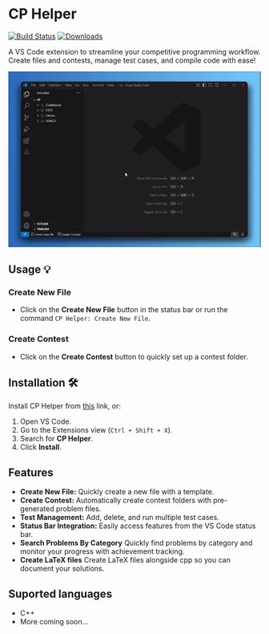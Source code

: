 # CP Helper 
[![Build Status](https://img.shields.io/endpoint.svg?url=https%3A%2F%2Factions-badge.atrox.dev%2Faleksabolic%2Fcp-helper%2Fbadge%3Fref%3Dmaster)](https://actions-badge.atrox.dev/aleksabolic/cp-helper/goto?ref=master)
[![Downloads](https://img.shields.io/visual-studio-marketplace/d/cp-helper.cp-helper?color=green)](https://marketplace.visualstudio.com/items?itemName=cp-helper.cp-helper)

A VS Code extension to streamline your competitive programming workflow. Create files and contests, manage test cases, and compile code with ease!

![Demo](screenshots/main-demo.gif)

## Usage 💡
### Create New File
- Click on the **Create New File** button in the status bar or run the command `CP Helper: Create New File`.

### Create Contest
- Click on the **Create Contest** button to quickly set up a contest folder.


## Installation 🛠️
Install CP Helper from [this](https://marketplace.visualstudio.com/items?itemName=cp-helper.cp-helper) link, or:
1. Open VS Code.
2. Go to the Extensions view (`Ctrl + Shift + X`).
3. Search for **CP Helper**.
4. Click **Install**.


## Features 
- **Create New File:** Quickly create a new file with a template.
- **Create Contest:** Automatically create contest folders with pre-generated problem files.
- **Test Management:** Add, delete, and run multiple test cases.
- **Status Bar Integration:** Easily access features from the VS Code status bar.
- **Search Problems By Category** Quickly find problems by category and monitor your progress with achievement tracking.
- **Create LaTeX files** Create LaTeX files alongside cpp so you can document your solutions.

## Suported languages
- C++
- More coming soon...